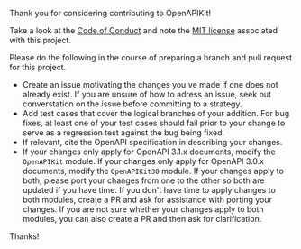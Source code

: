 Thank you for considering contributing to OpenAPIKit!

Take a look at the [Code of Conduct](https://github.com/mattpolzin/OpenAPIKit/blob/master/CODE_OF_CONDUCT.md) and note the [MIT license](https://github.com/mattpolzin/OpenAPIKit/blob/master/LICENSE.txt) associated with this project.

Please do the following in the course of preparing a branch and pull request for this project.

- Create an issue motivating the changes you've made if one does not already exist. If you are unsure of how to adress an issue, seek out converstation on the issue before committing to a strategy.
- Add test cases that cover the logical branches of your addition. For bug fixes, at least one of your test cases should fail prior to your change to serve as a regression test against the bug being fixed.
- If relevant, cite the OpenAPI specification in describing your changes.
- If your changes only apply for OpenAPI 3.1.x documents, modify the `OpenAPIKit` module. If your changes only apply for OpenAPI 3.0.x documents, modify the `OpenAPIKit30` module. If your changes apply to both, please port your changes from one to the other so both are updated if you have time. If you don't have time to apply changes to both modules, create a PR and ask for assistance with porting your changes. If you are not sure whether your changes apply to both modules, you can also create a PR and then ask for clarification.

Thanks!
